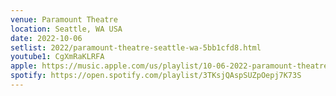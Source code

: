 ```yaml
---
venue: Paramount Theatre
location: Seattle, WA USA
date: 2022-10-06
setlist: 2022/paramount-theatre-seattle-wa-5bb1cfd8.html
youtube1: CgXmRaKLRFA
apple: https://music.apple.com/us/playlist/10-06-2022-paramount-theatre/pl.u-jV89beWtlBGv6M
spotify: https://open.spotify.com/playlist/3TKsjQAspSUZpOepj7K73S
---
```

